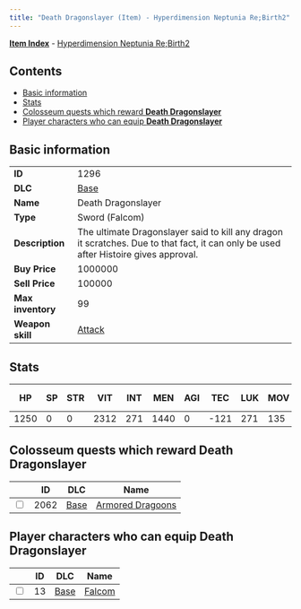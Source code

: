 ```yaml
---
title: "Death Dragonslayer (Item) - Hyperdimension Neptunia Re;Birth2"
---
```


[**Item Index**](/neptunia/rb2/item/index.html) - [Hyperdimension Neptunia Re;Birth2](/neptunia/rb2)

## Contents

- [Basic information](#basic-information)
- [Stats](#stats)
- [Colosseum quests which reward **Death Dragonslayer**](#colosseum-quests-which-reward-death-dragonslayer)
- [Player characters who can equip **Death Dragonslayer**](#player-characters-who-can-equip-death-dragonslayer)

## Basic information

|   |   |
| -- | -- |
| **ID** | 1296 |
| **DLC** | [Base](/neptunia/rb2/dlc/0-base.html) |
| **Name** | Death Dragonslayer |
| **Type** | Sword (Falcom) |
| **Description** | The ultimate Dragonslayer said to kill any dragon it scratches. Due to that fact, it can only be used after Histoire gives approval. |
| **Buy Price** | 1000000 |
| **Sell Price** | 100000 |
| **Max inventory** | 99 |
| **Weapon skill** | [Attack](/neptunia/rb2/skill/0-1901-attack.html) |

## Stats

| HP | SP | STR | VIT | INT | MEN | AGI | TEC | LUK | MOV | Fire res. | Ice res. | Wind res. | Lightning res. |
| -- | -- | --- | --- | --- | --- | --- | --- | --- | --- | --------- | -------- | --------- | -------------- |
| 1250 | 0 | 0 | 2312 | 271 | 1440 | 0 | -121 | 271 | 135 | 0 | 0 | 0 | 0 |

## Colosseum quests which reward **Death Dragonslayer**

|    | ID | DLC | Name |
| -- | -- | --- | ---- |
| <input type="checkbox" id="rb2-colosseum-0-2062" class="trackbox" /> | 2062 | [Base](/neptunia/rb2/dlc/0-base.html) | [Armored Dragoons](/neptunia/rb2/colosseum/0-2062-armored-dragoons.html) |

## Player characters who can equip **Death Dragonslayer**

|    | ID | DLC | Name |
| -- | -- | --- | ---- |
| <input type="checkbox" id="rb2-player-0-13" class="trackbox" /> | 13 | [Base](/neptunia/rb2/dlc/0-base.html) | [Falcom](/neptunia/rb2/player/0-13-falcom.html) |